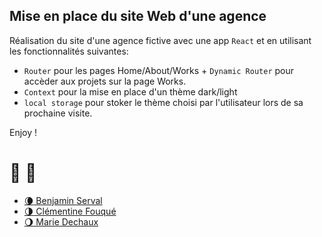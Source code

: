 ## Mise en place du site Web d'une agence

Réalisation du site d'une agence fictive avec une app `React` et en utilisant les fonctionnalités suivantes:

- `Router` pour les pages Home/About/Works + `Dynamic Router` pour accèder aux projets sur la page Works.
- `Context` pour la mise en place d'un thème dark/light
- `local storage` pour stoker le thème choisi par l'utilisateur lors de sa prochaine visite.

Enjoy !

# 🌚 🌝

- [:waning_crescent_moon: Benjamin Serval](https://github.com/BenjaminServal)
- [:last_quarter_moon: Clémentine Fouqué](https://github.com/Clem-svg)
- [:waning_gibbous_moon: Marie Dechaux](https://github.com/mariedx)
